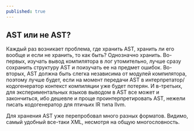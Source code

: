 ```yaml
---
published: true
---
```



## AST или не AST?
Каждый раз возникает проблема, где хранить AST, хранить ли его вообще и если не хранить, то как быть?
Однозначно хранить. Во-первых, изучать вывод компилятора в лог утомительно, лучше сразу сохранить структуру AST и поизучать ее на предмет ошибок. Во-вторых, AST должна быть слегка независима от модулей компилятора, поэтому лучше будет, если на момент передачи AST в интерпретатор/кодогенератор контекст компиляции уже будет потерян. И в-третьих, для экспериментальных языков выводом в AST все может и закончиться, ибо дешевле и проще проинтерпретировать AST, нежели писать кодогенератор для птичьих IR типа llvm.

Для хранения AST уже перепробовал много разных форматов. Видимо, самый удобный все-таки XML, несмотря на общую многословность.
